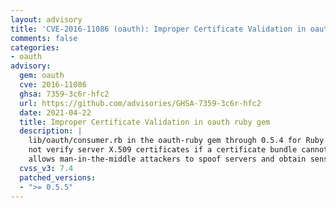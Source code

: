 ```yaml
---
layout: advisory
title: 'CVE-2016-11086 (oauth): Improper Certificate Validation in oauth ruby gem'
comments: false
categories:
- oauth
advisory:
  gem: oauth
  cve: 2016-11086
  ghsa: 7359-3c6r-hfc2
  url: https://github.com/advisories/GHSA-7359-3c6r-hfc2
  date: 2021-04-22
  title: Improper Certificate Validation in oauth ruby gem
  description: |
    lib/oauth/consumer.rb in the oauth-ruby gem through 0.5.4 for Ruby does
    not verify server X.509 certificates if a certificate bundle cannot be found, which
    allows man-in-the-middle attackers to spoof servers and obtain sensitive information.
  cvss_v3: 7.4
  patched_versions:
  - ">= 0.5.5"
---
```

